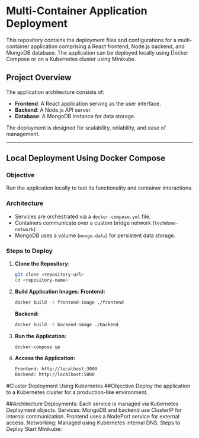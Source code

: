 # Multi-Container Application Deployment

This repository contains the deployment files and configurations for a multi-container application comprising a React frontend, Node.js backend, and MongoDB database. The application can be deployed locally using Docker Compose or on a Kubernetes cluster using Minikube.

## Project Overview

The application architecture consists of:
- **Frontend**: A React application serving as the user interface.
- **Backend**: A Node.js API server.
- **Database**: A MongoDB instance for data storage.

The deployment is designed for scalability, reliability, and ease of management.

---

## Local Deployment Using Docker Compose

### Objective
Run the application locally to test its functionality and container interactions.

### Architecture
- Services are orchestrated via a `docker-compose.yml` file.
- Containers communicate over a custom bridge network (`techdome-network`).
- MongoDB uses a volume (`mongo-data`) for persistent data storage.

### Steps to Deploy
1. **Clone the Repository**:
   ```bash
   git clone <repository-url>
   cd <repository-name>

2. **Build Application Images**:
   **Frontend:**
   ```bash
   docker build -t frontend-image ./frontend
   ```
   **Backend:**
   ```bash
   docker build -t backend-image ./backend
   ```
3. **Run the Application:**
   ```bash
   docker-compose up
   ```
4. **Access the Application:**
   ```bash
   Frontend: http://localhost:3000
   Backend: http://localhost:5000
#Cluster Deployment Using Kubernetes
##Objective
Deploy the application to a Kubernetes cluster for a production-like environment.

##Architecture
Deployments: Each service is managed via Kubernetes Deployment objects.
Services:
MongoDB and backend use ClusterIP for internal communication.
Frontend uses a NodePort service for external access.
Networking: Managed using Kubernetes internal DNS.
Steps to Deploy
Start Minikube:

   
